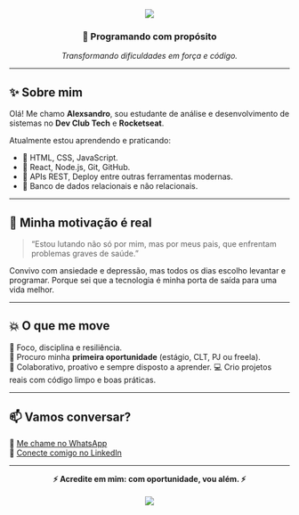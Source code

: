 <!-- Cabeçalho com fundo e destaque -->
<div align="center">
  <img src="https://capsule-render.vercel.app/api?type=waving&color=0:007ACC,100:1DB954&height=200&section=header&text=Alexsandro%20Oliveira&fontSize=40&fontColor=ffffff" />
</div>

<h3 align="center">🚀 Programando com propósito</h3>
<p align="center"><em>Transformando dificuldades em força e código.</em></p>

---

## ✨ Sobre mim

Olá! Me chamo **Alexsandro**, sou estudante de análise e desenvolvimento de sistemas no **Dev Club Tech** e **Rocketseat**.

Atualmente estou aprendendo e praticando:

- 🔹 HTML, CSS, JavaScript.
- 🔹 React, Node.js, Git, GitHub.
- 🔹 APIs REST, Deploy entre outras ferramentas modernas.
- 🔹 Banco de dados relacionais e não relacionais.
---

## 🧭 Minha motivação é real

> “Estou lutando não só por mim, mas por meus pais, que enfrentam problemas graves de saúde.”

Convivo com ansiedade e depressão, mas todos os dias escolho levantar e programar. Porque sei que a tecnologia é minha porta de saída para uma vida melhor.

---

## 💥 O que me move

🔎 Foco, disciplina e resiliência.  
🎯 Procuro minha **primeira oportunidade** (estágio, CLT, PJ ou freela).  
🤝 Colaborativo, proativo e sempre disposto a aprender.
💻 Crio projetos reais com código limpo e boas práticas.

---

## 📫 Vamos conversar?

📱 [Me chame no WhatsApp](https://wa.me/5515996822022)  
🔗 [Conecte comigo no LinkedIn](https://www.linkedin.com/in/alexsandroaparecido)

---

<div align="center">
  <strong>⚡ Acredite em mim: com oportunidade, vou além. ⚡</strong>
</div>

<br>

<div align="center">
  <img src="https://capsule-render.vercel.app/api?type=waving&color=1DB954&height=150&section=footer"/>
</div>
